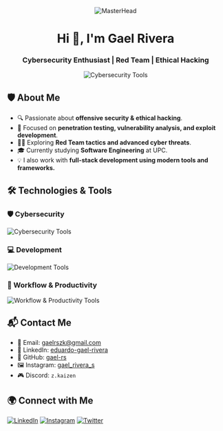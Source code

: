 <div align="center">
  <img src="https://i.pinimg.com/originals/3c/31/c8/3c31c8503d9e31400e96d4b90b93c141.gif" alt="MasterHead" />
</div>
<h1 align="center">Hi 👋, I'm Gael Rivera</h1>
<h3 align="center">Cybersecurity Enthusiast | Red Team | Ethical Hacking</h3>

<p align="center">
  <img src="https://skillicons.dev/icons?i=linux,kali,bash,python,docker" alt="Cybersecurity Tools" />
</p>

## 🛡️ About Me

- 🔍 Passionate about **offensive security & ethical hacking**.
- 🎯 Focused on **penetration testing, vulnerability analysis, and exploit development**.
- 🏴‍☠️ Exploring **Red Team tactics and advanced cyber threats**.
- 🎓 Currently studying **Software Engineering** at UPC.
- 💡 I also work with **full-stack development using modern tools and frameworks.**

## 🛠️ Technologies & Tools

### 🛡️ Cybersecurity
<p>
  <img src="https://skillicons.dev/icons?i=linux,docker,bash,kali,python" alt="Cybersecurity Tools" />
</p>

### 💻 Development
<p>
  <img src="https://skillicons.dev/icons?i=cpp,python,html,css,angular,java,vite,vue,cs,tailwind,mysql,mongodb,sqlite,postgres,spring" alt="Development Tools" />
</p>

### 📌 Workflow & Productivity
<p> <img src="https://skillicons.dev/icons?i=azure,firebase,vscode,notion,figma,git" alt="Workflow & Productivity Tools" /> </p>

## 📬 Contact Me

- 📧 Email: [gaelrszk@gmail.com](mailto:gaelrszk.wrk@gmail.com)
- 💼 LinkedIn: [eduardo-gael-rivera](https://www.linkedin.com/in/eduardo-gael-rivera)
- 🐙 GitHub: [gael-rs](https://github.com/gael-rs)
- 🖼️ Instagram: [gael_rivera_s](https://www.instagram.com/gael_rivera_s/)
- 🎮 Discord: `z.kaizen`

## 🌍 Connect with Me
<p>
  <a href="https://linkedin.com/in/eduardo-gael-rivera" target="_blank"><img src="https://skillicons.dev/icons?i=linkedin" alt="LinkedIn" /></a>
  <a href="https://instagram.com/gael_rivera_s" target="_blank"><img src="https://skillicons.dev/icons?i=instagram" alt="Instagram" /></a>
  <a href="https://x.com/zKaizen_" target="_blank"><img src="https://skillicons.dev/icons?i=twitter" alt="Twitter" /></a>
</p>


